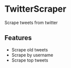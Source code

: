 # TwitterScraper
Scrape tweets from twitter

## Features 
- Scrape old tweets
- Scrape by username
- Scrape top tweets